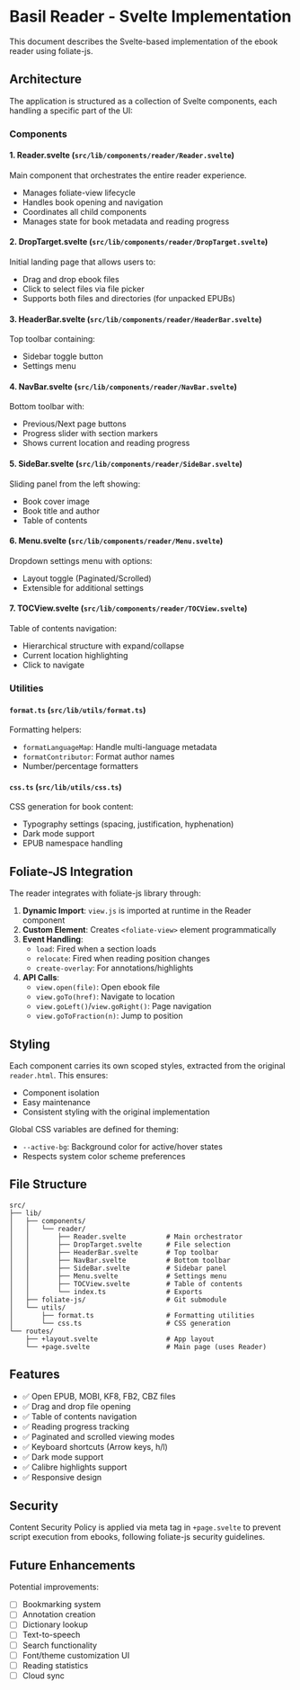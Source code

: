 # Basil Reader - Svelte Implementation

This document describes the Svelte-based implementation of the ebook reader using foliate-js.

## Architecture

The application is structured as a collection of Svelte components, each handling a specific part of the UI:

### Components

#### 1. **Reader.svelte** (`src/lib/components/reader/Reader.svelte`)
Main component that orchestrates the entire reader experience.
- Manages foliate-view lifecycle
- Handles book opening and navigation
- Coordinates all child components
- Manages state for book metadata and reading progress

#### 2. **DropTarget.svelte** (`src/lib/components/reader/DropTarget.svelte`)
Initial landing page that allows users to:
- Drag and drop ebook files
- Click to select files via file picker
- Supports both files and directories (for unpacked EPUBs)

#### 3. **HeaderBar.svelte** (`src/lib/components/reader/HeaderBar.svelte`)
Top toolbar containing:
- Sidebar toggle button
- Settings menu

#### 4. **NavBar.svelte** (`src/lib/components/reader/NavBar.svelte`)
Bottom toolbar with:
- Previous/Next page buttons
- Progress slider with section markers
- Shows current location and reading progress

#### 5. **SideBar.svelte** (`src/lib/components/reader/SideBar.svelte`)
Sliding panel from the left showing:
- Book cover image
- Book title and author
- Table of contents

#### 6. **Menu.svelte** (`src/lib/components/reader/Menu.svelte`)
Dropdown settings menu with options:
- Layout toggle (Paginated/Scrolled)
- Extensible for additional settings

#### 7. **TOCView.svelte** (`src/lib/components/reader/TOCView.svelte`)
Table of contents navigation:
- Hierarchical structure with expand/collapse
- Current location highlighting
- Click to navigate

### Utilities

#### `format.ts` (`src/lib/utils/format.ts`)
Formatting helpers:
- `formatLanguageMap`: Handle multi-language metadata
- `formatContributor`: Format author names
- Number/percentage formatters

#### `css.ts` (`src/lib/utils/css.ts`)
CSS generation for book content:
- Typography settings (spacing, justification, hyphenation)
- Dark mode support
- EPUB namespace handling

## Foliate-JS Integration

The reader integrates with foliate-js library through:

1. **Dynamic Import**: `view.js` is imported at runtime in the Reader component
2. **Custom Element**: Creates `<foliate-view>` element programmatically
3. **Event Handling**: 
   - `load`: Fired when a section loads
   - `relocate`: Fired when reading position changes
   - `create-overlay`: For annotations/highlights
4. **API Calls**:
   - `view.open(file)`: Open ebook file
   - `view.goTo(href)`: Navigate to location
   - `view.goLeft()`/`view.goRight()`: Page navigation
   - `view.goToFraction(n)`: Jump to position

## Styling

Each component carries its own scoped styles, extracted from the original `reader.html`. This ensures:
- Component isolation
- Easy maintenance
- Consistent styling with the original implementation

Global CSS variables are defined for theming:
- `--active-bg`: Background color for active/hover states
- Respects system color scheme preferences

## File Structure

```
src/
├── lib/
│   ├── components/
│   │   └── reader/
│   │       ├── Reader.svelte          # Main orchestrator
│   │       ├── DropTarget.svelte      # File selection
│   │       ├── HeaderBar.svelte       # Top toolbar
│   │       ├── NavBar.svelte          # Bottom toolbar
│   │       ├── SideBar.svelte         # Sidebar panel
│   │       ├── Menu.svelte            # Settings menu
│   │       ├── TOCView.svelte         # Table of contents
│   │       └── index.ts               # Exports
│   ├── foliate-js/                    # Git submodule
│   └── utils/
│       ├── format.ts                  # Formatting utilities
│       └── css.ts                     # CSS generation
└── routes/
    ├── +layout.svelte                 # App layout
    └── +page.svelte                   # Main page (uses Reader)
```

## Features

- ✅ Open EPUB, MOBI, KF8, FB2, CBZ files
- ✅ Drag and drop file opening
- ✅ Table of contents navigation
- ✅ Reading progress tracking
- ✅ Paginated and scrolled viewing modes
- ✅ Keyboard shortcuts (Arrow keys, h/l)
- ✅ Dark mode support
- ✅ Calibre highlights support
- ✅ Responsive design

## Security

Content Security Policy is applied via meta tag in `+page.svelte` to prevent script execution from ebooks, following foliate-js security guidelines.

## Future Enhancements

Potential improvements:
- [ ] Bookmarking system
- [ ] Annotation creation
- [ ] Dictionary lookup
- [ ] Text-to-speech
- [ ] Search functionality
- [ ] Font/theme customization UI
- [ ] Reading statistics
- [ ] Cloud sync
